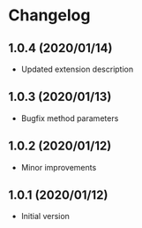 # Changelog

## 1.0.4 (2020/01/14)
* Updated extension description

## 1.0.3 (2020/01/13)
* Bugfix method parameters

## 1.0.2 (2020/01/12)
* Minor improvements

## 1.0.1 (2020/01/12)
* Initial version
